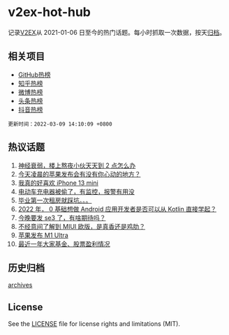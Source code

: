 # v2ex-hot-hub

 记录[V2EX](https://www.v2ex.com/)从 2021-01-06 日至今的热门话题。每小时抓取一次数据，按天[归档](archives)。
 
 ## 相关项目

- [GitHub热榜](https://github.com/lonnyzhang423/github-hot-hub)
- [知乎热榜](https://github.com/lonnyzhang423/zhihu-hot-hub)
- [微博热榜](https://github.com/lonnyzhang423/weibo-hot-hub)
- [头条热榜](https://github.com/lonnyzhang423/toutiao-hot-hub)
- [抖音热榜](https://github.com/lonnyzhang423/douyin-hot-hub)


 `更新时间：2022-03-09 14:10:09 +0800`

## 热议话题

1. [神经衰弱，楼上熬夜小伙天天到 2 点怎么办](https://www.v2ex.com/t/838912)
1. [今天凌晨的苹果发布会有没有你心动的地方？](https://www.v2ex.com/t/839002)
1. [我真的好喜欢 iPhone 13 mini](https://www.v2ex.com/t/838881)
1. [电动车充电器被偷了，有监控，报警有用没](https://www.v2ex.com/t/839012)
1. [毕业第一次租房就踩坑。。。](https://www.v2ex.com/t/838890)
1. [2022 年， 0 基础想做 Android 应用开发者是否可以从 Kotlin 直接学起？](https://www.v2ex.com/t/838956)
1. [今晚要发 se3 了，有啥期待吗？](https://www.v2ex.com/t/838859)
1. [不经意间了解到 MIUI 欧版，是真香还是鸡肋？](https://www.v2ex.com/t/838899)
1. [苹果发布 M1 Ultra](https://www.v2ex.com/t/838991)
1. [最近一年大家基金、股票盈利情况](https://www.v2ex.com/t/839064)

## 历史归档

[archives](archives)

## License

See the [LICENSE](LICENSE) file for license rights and limitations (MIT).
